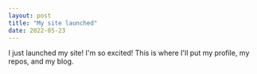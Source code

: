 ```yaml
---
layout: post
title: "My site launched"
date: 2022-05-23
---
```


I just launched my site! I'm so excited!
This is where I'll put my profile, my repos, and my blog.
